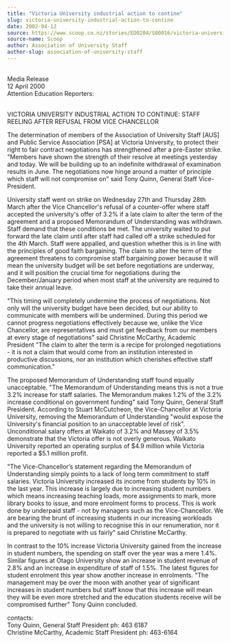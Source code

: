 ```yaml
---
title: "Victoria University industrial action to contine"
slug: victoria-university-industrial-action-to-contine
date: 2002-04-12
source: https://www.scoop.co.nz/stories/ED0204/S00016/victoria-university-industrial-action-to-contine.htm
source-name: Scoop
author: Association of University Staff
author-slug: association-of-university-staff
---
```


<p><br>Media Release<br>12 April 2000<br>Attention Education
Reporters:</p>

<p><br>VICTORIA UNIVERSITY INDUSTRIAL ACTION TO
CONTINUE: STAFF REELING AFTER REFUSAL FROM VICE
CHANCELLOR</p>

<p>The determination of members of the Association
of University Staff [AUS] and Public Service Association
[PSA] at Victoria University, to protect their right to fair
contract negotiations has strengthened after a pre-Easter
strike.  "Members have shown the strength of their resolve
at meetings yesterday and today.  We will be building up to
an indefinite withdrawal of examination results in June. 
The negotiations now hinge around a matter of principle
which staff will not compromise on" said Tony Quinn, General
Staff Vice-President.<p>

<p>University staff went on strike on
Wednesday 27th and Thursday 28th March after the Vice
Chancellor's refusal of a counter-offer where staff accepted
the university's offer of 3.2% if a late claim to alter the
term of the agreement and a proposed Memorandum of
Understanding was withdrawn.  Staff demand that these
conditions be met.  The university waited to put forward the
late claim until after staff had called off a strike
scheduled for the 4th March.  Staff were appalled, and
question whether this is in line with the principles of good
faith bargaining. The claim to alter the term of the
agreement threatens to compromise staff bargaining power
because it will mean the university budget will be set
before negotiations are underway, and it will position the
crucial time for negotiations during the December/January
period when most staff at the university are required to
take their annual leave.<p>
<p>"This timing will completely
undermine the process of negotiations.  Not only will the
university budget have been decided, but our ability to
communicate with members will be undermined.  During this
period we cannot progress negotiations effectively because
we, unlike the Vice Chancellor, are representatives and must
get feedback from our members at every stage of
negotiations" said Christine McCarthy, Academic President
"The claim to alter the term is a recipe for prolonged
negotiations - it is not a claim that would come from an
institution interested in productive discussions, nor an
institution which cherishes effective staff
communication."</p>

<p>The proposed Memorandum of Understanding
staff found equally unacceptable.  "The Memorandum of
Understanding means this is not a true 3.2% increase for
staff salaries.  The Memorandum makes 1.2% of the 3.2%
increase conditional on government funding" said Tony Quinn,
General Staff President.  According to Stuart McCutcheon,
the Vice-Chancellor at Victoria University, removing the
Memorandum of Understanding "would expose the University's
financial position to an unacceptable level of risk". 
Unconditional salary offers at Waikato of 3.2% and Massey of
3.5% demonstrate that the Victoria offer is not overly
generous.  Waikato University reported an operating surplus
of $4.9 million while Victoria reported a $5.1 million
profit.</p>

<p>"The Vice-Chancellor’s statement regarding the
Memorandum of Understanding simply points to a lack of long
term commitment to staff salaries.  Victoria University
increased its income from students by 10% in the last year. 
This increase is largely due to increasing student numbers
which means increasing teaching loads, more assignments to
mark, more library books to issue, and more enrolment forms
to process.  This is work done by underpaid staff - not by
managers such as the Vice-Chancellor.  We are bearing the
brunt of increasing students in our increasing workloads and
the university is not willing to recognise this in our
renumeration, nor it is prepared to negotiate with us
fairly"  said Christine McCarthy.<p>

<p>In contrast to the 10%
increase Victoria University gained from the increase in
student numbers, the spending on staff over the year was a
mere 1.4%.  Similar figures at Otago University show an
increase in student revenue of 2.8% and an increase in
expenditure of staff of 1.5%.  The latest figures for
student enrolment this year show another increase in
enrolments.  "The management may be over the moon with
another year of significant increases in student numbers but
staff know that this increase will mean they will be even
more stretched and the education students receive will be
compromised further" Tony Quinn
concluded.</p>

<p>contacts:<br>Tony Quinn, General Staff
President ph: 463 6187<br>Christine McCarthy, Academic Staff
President ph:
463-6164<br><p>




<!--


